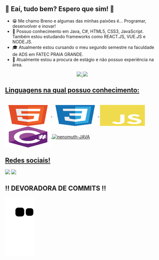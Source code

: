 ## 👋 Eaí, tudo bem? Espero que sim! 👋

- 😁 Me chamo Breno e algumas das minhas paixões é... Programar, desenvolver e inovar!
- 🧠 Possuo conhecimento em Java, C#, HTML5, CSS3, JavaScript. Também estou estudando frameworks como REACT.JS, VUE.JS e NODE.JS.
- 🎓 Atualmente estou cursando o meu segundo semestre na faculdade de ADS em FATEC PRAIA GRANDE.
- 👔 Atualmente estou a procura de estágio e não possuo experiência na área.

<div align="center">
  <a href="https://github.com/nenomuth">
  <img height="150px" src="https://github-readme-stats.vercel.app/api?username=nenomuth&show_icons=true&theme=synthwave&include_all_commits=true&count_private=true"/>
  <img height="150px" src="https://github-readme-stats.vercel.app/api/top-langs/?username=nenomuth&layout=compact&langs_count=7&theme=synthwave"/>
</div>

## Linguagens na qual possuo conhecimento:
<div style="display: inline_block"><br>
  <img align="center" alt="nenomuth-HTML" height="70" width="150" src="https://raw.githubusercontent.com/devicons/devicon/master/icons/html5/html5-original.svg">
  <img align="center" alt="nenomuth-CSS" height="70" width="150" src="https://raw.githubusercontent.com/devicons/devicon/master/icons/css3/css3-original.svg">
  <img align="center" alt="nenomuth-JS" height="70" width="150" src="https://raw.githubusercontent.com/devicons/devicon/master/icons/javascript/javascript-plain.svg">
  <img align="center" alt="nenomuth-CSHARP" height="70" width="150" src="https://raw.githubusercontent.com/devicons/devicon/master/icons/csharp/csharp-original.svg">
  <img  align="center" alt="nenomuth-JAVA" height="70" width="150" src="https://cdn.jsdelivr.net/gh/devicons/devicon/icons/java/java-original-wordmark.svg" />
</div>

## Redes sociais!
  <div> 
 	<a href="https://www.linkedin.com/in/breno-rodrigues-muth-725b98218/" target="_blank"><img src="https://img.shields.io/badge/-LinkedIn-%230077B5?style=for-the-badge&logo=linkedin&logoColor=white" target="_blank"></a>
  <a href = "mailto:souriwise@gmail.com"><img src="https://img.shields.io/badge/-Gmail-%23333?style=for-the-badge&logo=gmail&logoColor=red" target="_blank"></a>
    
## ‼️ DEVORADORA DE COMMITS ‼️
![Snake animation](https://github.com/nenomuth/nenomuth/blob/output/github-contribution-grid-snake.svg)
  </div>

